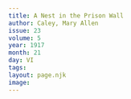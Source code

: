 ```yaml
---
title: A Nest in the Prison Wall
author: Caley, Mary Allen
issue: 23
volume: 5
year: 1917
month: 21
day: VI
tags:
layout: page.njk
image:
---
```


